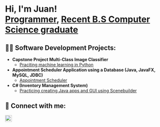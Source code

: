 <h1>Hi, I'm Juan! <br/><a href="https://github.com/Jugarcia15">Programmer</a>, <a href="https://www.linkedin.com/in/jugarcia15/">Recent B.S Computer Science graduate</a></h1>

<h2>👨‍💻 Software Development Projects:</h2>

- <b> Capstone Project Multi-Class Image Classifier</b>
  - [Praciting machine learning in Python](https://github.com/Jugarcia15/Multi-Class-Image-Classifier)
- <b> Appointment Scheduler Application using a Database (Java, JavaFX, MySQL, JDBC) </b>
  - [Appointment Scheduler](https://github.com/Jugarcia15/Appointment-scheduler-application) 
- <b>C# (Inventory Management System)</b>
  - [Practicing creating Java apps and GUI using Scenebuilder](https://github.com/Jugarcia15/Inventory-Management-Application)
  
<h2> 🤳 Connect with me:</h2>

[<img align="left" alt="JuanGarcia | LinkedIn" width="22px" src="https://cdn.jsdelivr.net/npm/simple-icons@v3/icons/linkedin.svg" />][linkedin]

[linkedin]: https://linkedin.com/in/jugarcia15

<!--
**jugarcia15/jugarcia15** is a ✨ _special_ ✨ repository because its `README.md` (this file) appears on your GitHub profile.

Here are some ideas to get you started:

- 🔭 I’m currently working on ...
- 🌱 I’m currently learning ...
- 👯 I’m looking to collaborate on ...
- 🤔 I’m looking for help with ...
- 💬 Ask me about ...
- 📫 How to reach me: ...
- 😄 Pronouns: ...
- ⚡ Fun fact: ...
-->
